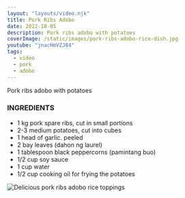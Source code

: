```yaml
---
layout: "layouts/video.njk"
title: Pork Ribs Adobo
date: 2012-10-05
description: Pork ribs adobo with potatoes
coverImage: /static/images/pork-ribs-adobo-rice-dish.jpg
youtube: "jnacHmVZJ84"
tags:
  - video
  - pork
  - adobo
---
```


Pork ribs adobo with potatoes

### INGREDIENTS
* 1 kg pork spare ribs, cut in small portions
* 2-3 medium potatoes, cut into cubes
* 1 head of garlic. peeled
* 2 bay leaves (dahon ng laurel)
* 1 tablespoon black peppercorns (pamintang buo)
* 1/2 cup soy sauce
* 1 cup water
* 1/2 cup cooking oil for frying the potatoes

![Delicious pork ribs adobo rice toppings](/images/pork-ribs-adobo-rice.jpg)




